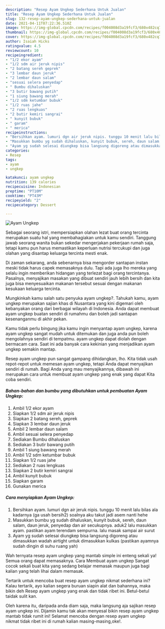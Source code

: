 ```yaml
---
description: "Resep Ayam Ungkep Sederhana Untuk Jualan"
title: "Resep Ayam Ungkep Sederhana Untuk Jualan"
slug: 132-resep-ayam-ungkep-sederhana-untuk-jualan
date: 2021-04-11T07:22:36.510Z
image: https://img-global.cpcdn.com/recipes/f004008d3a19fcf3/680x482cq70/ayam-ungkep-foto-resep-utama.jpg
thumbnail: https://img-global.cpcdn.com/recipes/f004008d3a19fcf3/680x482cq70/ayam-ungkep-foto-resep-utama.jpg
cover: https://img-global.cpcdn.com/recipes/f004008d3a19fcf3/680x482cq70/ayam-ungkep-foto-resep-utama.jpg
author: Isaiah Hicks
ratingvalue: 4.5
reviewcount: 10
recipeingredient:
- "1/2 ekor ayam"
- "1/2 sdm air jeruk nipis"
- "2 batang sereh geprek"
- "3 lembar daun jeruk"
- "2 lembar daun salam"
- "sesuai selera penyedap"
- " Bumbu dihaluskan"
- "3 butir bawang putih"
- "1 siung bawang merah"
- "1/2 sdm ketumbar bubuk"
- "1/2 ruas jahe"
- "2 ruas lengkuas"
- "2 butir kemiri sangrai"
- " kunyit bubuk"
- " garam"
- " merica"
recipeinstructions:
- "Bersihkan ayam. lumuri dgn air jeruk nipis. tunggu 10 menit lalu bilas ala kadarnya (ga usah bersih2) soalnya aku takut jadi asem nanti hehe"
- "Masukkan bumbu yg sudah dihaluskan, kunyit bubuk, sereh, daun salam, daun jeruk, penyedap dan air secukupnya. aduk2 lalu masukkan ayam. pastikan ayam terendam sempurna. lalu masak sampai air surut"
- "Ayam yg sudah selesai diungkep bisa langsung digoreng atau dimasukkan wadah airtight untuk dimasukkan kulkas (pastikan ayamnya sudah dingin di suhu ruang yah)"
categories:
- Resep
tags:
- ayam
- ungkep

katakunci: ayam ungkep 
nutrition: 139 calories
recipecuisine: Indonesian
preptime: "PT10M"
cooktime: "PT43M"
recipeyield: "2"
recipecategory: Dessert

---
```



![Ayam Ungkep](https://img-global.cpcdn.com/recipes/f004008d3a19fcf3/680x482cq70/ayam-ungkep-foto-resep-utama.jpg)

Sebagai seorang istri, mempersiapkan olahan lezat buat orang tercinta merupakan suatu hal yang membahagiakan untuk kamu sendiri. Tanggung jawab seorang  wanita bukan sekedar mengerjakan pekerjaan rumah saja, tetapi kamu pun harus memastikan keperluan nutrisi tercukupi dan juga olahan yang disantap keluarga tercinta mesti enak.

Di zaman  sekarang, anda sebenarnya bisa mengorder santapan instan meski tidak harus capek memasaknya dulu. Tapi ada juga lho mereka yang selalu ingin memberikan hidangan yang terlezat bagi orang tercintanya. Pasalnya, menyajikan masakan yang dibuat sendiri jauh lebih bersih dan kita juga bisa menyesuaikan makanan tersebut sesuai dengan makanan kesukaan keluarga tercinta. 



Mungkinkah kamu salah satu penyuka ayam ungkep?. Tahukah kamu, ayam ungkep merupakan sajian khas di Nusantara yang kini digemari oleh kebanyakan orang dari berbagai wilayah di Indonesia. Anda dapat membuat ayam ungkep buatan sendiri di rumahmu dan boleh jadi santapan kesenanganmu di akhir pekan.

Kamu tidak perlu bingung jika kamu ingin menyantap ayam ungkep, karena ayam ungkep sangat mudah untuk ditemukan dan juga anda pun boleh mengolahnya sendiri di tempatmu. ayam ungkep dapat diolah dengan bermacam cara. Saat ini ada banyak cara kekinian yang menjadikan ayam ungkep semakin mantap.

Resep ayam ungkep pun sangat gampang dihidangkan, lho. Kita tidak usah repot-repot untuk memesan ayam ungkep, tetapi Anda dapat menyajikan sendiri di rumah. Bagi Anda yang mau menyajikannya, dibawah ini merupakan cara untuk membuat ayam ungkep yang enak yang dapat Kita coba sendiri.

<!--inarticleads1-->

##### Bahan-bahan dan bumbu yang dibutuhkan untuk pembuatan Ayam Ungkep:

1. Ambil 1/2 ekor ayam
1. Siapkan 1/2 sdm air jeruk nipis
1. Siapkan 2 batang sereh, geprek
1. Siapkan 3 lembar daun jeruk
1. Ambil 2 lembar daun salam
1. Ambil sesuai selera penyedap
1. Sediakan  Bumbu dihaluskan
1. Sediakan 3 butir bawang putih
1. Ambil 1 siung bawang merah
1. Ambil 1/2 sdm ketumbar bubuk
1. Siapkan 1/2 ruas jahe
1. Sediakan 2 ruas lengkuas
1. Siapkan 2 butir kemiri sangrai
1. Ambil  kunyit bubuk
1. Siapkan  garam
1. Gunakan  merica




<!--inarticleads2-->

##### Cara menyiapkan Ayam Ungkep:

1. Bersihkan ayam. lumuri dgn air jeruk nipis. tunggu 10 menit lalu bilas ala kadarnya (ga usah bersih2) soalnya aku takut jadi asem nanti hehe
1. Masukkan bumbu yg sudah dihaluskan, kunyit bubuk, sereh, daun salam, daun jeruk, penyedap dan air secukupnya. aduk2 lalu masukkan ayam. pastikan ayam terendam sempurna. lalu masak sampai air surut
1. Ayam yg sudah selesai diungkep bisa langsung digoreng atau dimasukkan wadah airtight untuk dimasukkan kulkas (pastikan ayamnya sudah dingin di suhu ruang yah)




Wah ternyata resep ayam ungkep yang mantab simple ini enteng sekali ya! Semua orang dapat memasaknya. Cara Membuat ayam ungkep Sangat cocok sekali buat kita yang sedang belajar memasak maupun juga bagi kalian yang telah lihai dalam memasak.

Tertarik untuk mencoba buat resep ayam ungkep nikmat sederhana ini? Kalau tertarik, ayo kalian segera buruan siapin alat dan bahannya, maka bikin deh Resep ayam ungkep yang enak dan tidak ribet ini. Betul-betul taidak sulit kan. 

Oleh karena itu, daripada anda diam saja, maka langsung aja sajikan resep ayam ungkep ini. Dijamin kamu tak akan menyesal bikin resep ayam ungkep mantab tidak rumit ini! Selamat mencoba dengan resep ayam ungkep nikmat tidak ribet ini di rumah kalian masing-masing,oke!.

